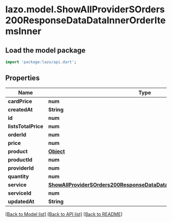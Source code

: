 # lazo.model.ShowAllProviderSOrders200ResponseDataDataInnerOrderItemsInner

## Load the model package
```dart
import 'package:lazo/api.dart';
```

## Properties
Name | Type | Description | Notes
------------ | ------------- | ------------- | -------------
**cardPrice** | **num** |  | [optional] 
**createdAt** | **String** |  | [optional] 
**id** | **num** |  | [optional] 
**listsTotalPrice** | **num** |  | [optional] 
**orderId** | **num** |  | [optional] 
**price** | **num** |  | [optional] 
**product** | [**Object**](.md) |  | [optional] 
**productId** | **num** |  | [optional] 
**providerId** | **num** |  | [optional] 
**quantity** | **num** |  | [optional] 
**service** | [**ShowAllProviderSOrders200ResponseDataDataInnerOrderItemsInnerService**](ShowAllProviderSOrders200ResponseDataDataInnerOrderItemsInnerService.md) |  | [optional] 
**serviceId** | **num** |  | [optional] 
**updatedAt** | **String** |  | [optional] 

[[Back to Model list]](../README.md#documentation-for-models) [[Back to API list]](../README.md#documentation-for-api-endpoints) [[Back to README]](../README.md)



